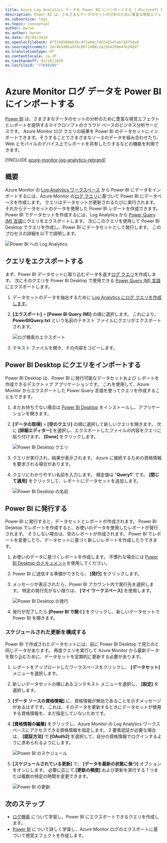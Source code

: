 ```yaml
---
title: Azure Log Analytics データを Power BI にインポートする | Microsoft Docs
description: Power BI は、さまざまなデータのセットの分析のために豊富な視覚エフェクトとレポートを提供するマイクロソフトのクラウド ベースのビジネス分析サービスです。  この記事では、Log Analytics のデータを構成し、Power BI にインポートする方法と、それを自動的に更新するように構成する方法について説明します。
ms.subservice: logs
ms.topic: conceptual
author: bwren
ms.author: bwren
ms.date: 05/01/2019
ms.openlocfilehash: 8ff24d508eb35c4f2a04c7d024254fa6f1875da8
ms.sourcegitcommit: 2ec4b3d0bad7dc0071400c2a2264399e4fe34897
ms.translationtype: HT
ms.contentlocale: ja-JP
ms.lasthandoff: 03/28/2020
ms.locfileid: "77659285"
---
```

# <a name="import-azure-monitor-log-data-into-power-bi"></a>Azure Monitor ログ データを Power BI にインポートする


[Power BI](https://powerbi.microsoft.com/documentation/powerbi-service-get-started/) は、さまざまなデータのセットの分析のために豊富な視覚エフェクトとレポートを提供するマイクロソフトのクラウド ベースのビジネス分析サービスです。  Azure Monitor ログ クエリの結果を Power BI のデータセットにインポートできます。そうすることでさまざまなソースのデータを組み合わせたり、Web とモバイルのデバイス上でレポートを共有したりするなどの機能を利用できます。

[!INCLUDE [azure-monitor-log-analytics-rebrand](../../../includes/azure-monitor-log-analytics-rebrand.md)]

## <a name="overview"></a>概要
Azure Monitor の [Log Analytics ワークスペース](manage-access.md) から Power BI にデータをインポートするには、Azure Monitor の[ログ クエリ](../log-query/log-query-overview.md)に基づいて Power BI にデータベースを作成します。  クエリはデータセットが更新されるたびに実行されます。  それからデータセットのデータを使用した Power BI レポートを作成できます。  Power BI でデータセットを作成するには、Log Analytics から [Power Query (M) 言語](https://docs.microsoft.com/powerquery-m/power-query-m-language-specification)にクエリをエクスポートします。  次にこのクエリを使用して Power BI Desktop でクエリを作成し、Power BI にデータセットとして発行します。  このプロセスの詳細を以下で説明します。

![Power BI への Log Analytics](media/powerbi/overview.png)

## <a name="export-query"></a>クエリをエクスポートする
まず、Power BI データセットに取り込むデータを返す[ログ クエリ](../log-query/log-query-overview.md)を作成します。  次にそのクエリを Power BI Desktop で使用できる [Power Query (M) 言語](https://docs.microsoft.com/powerquery-m/power-query-m-language-specification)にエクスポートします。

1. データセットのデータを抽出するために [Log Analytics にログ クエリを作成します](../log-query/get-started-portal.md)。
2. **[エクスポート]**  >  **[Power BI Query (M)]** の順に選択します。  これにより、**PowerBIQuery.txt** という名前のテキスト ファイルにクエリがエクスポートされます。 

    ![ログ検索のエクスポート](media/powerbi/export-analytics.png)

3. テキスト ファイルを開き、その内容をコピーします。

## <a name="import-query-into-power-bi-desktop"></a>Power BI Desktop にクエリをインポートする
Power BI Desktop は、Power BI に発行可能なデータセットおよび レポートを作成できるデスクトップ アプリケーションです。  これを使用して、Azure Monitor からエクスポートした Power Query 言語を使ってクエリを作成することもできます。 

1. まだお持ちでない場合は [Power BI Desktop](https://powerbi.microsoft.com/desktop/) をインストールし、アプリケーションを開きます。
2. **[データの取得]**  >  **[空のクエリ]** の順に選択して新しいクエリを開きます。  次に **[詳細エディター]** を選択し、エクスポートしたファイルの内容をクエリに貼り付けます。 **[Done]** をクリックします。

    ![Power BI Desktop クエリ](media/powerbi/desktop-new-query.png)

5. クエリが実行され、結果が表示されます。  Azure に接続するための資格情報を要求される場合があります。  
6. クエリにわかりやすい名前を入力します。  規定値は "**Query1**" です。 **[閉じて適用]** をクリックして、レポートにデータセットを追加します。

    ![Power BI Desktop の名前](media/powerbi/desktop-results.png)



## <a name="publish-to-power-bi"></a>Power BI に発行する
Power BI に発行すると、データセットとレポートが作成されます。  Power BI Desktop でレポートを作成すると、お使いのデータを使用したレポートが発行されます。  そうしない場合は、空のレポートが作成されます。  Power BI でレポートを変更したり、データセットに基づく新しいレポートを作成したりできます。

1. お使いのデータに基づくレポートを作成します。  不慣れな場合には [Power BI Desktop のドキュメント](https://docs.microsoft.com/power-bi/desktop-report-view)を使用してください。  
1. Power BI に送信する準備ができたら、 **[発行]** をクリックします。  
1. メッセージが表示されたら、Power BI アカウント内で発行先を選択します。  特定の発行先がない限りは、 **[マイ ワークスペース]** を使用します。

    ![Power BI Desktop の発行](media/powerbi/desktop-publish.png)

1. 発行が完了したら **[Power BI で開く]** をクリックし、新しいデータセットで Power BI を開きます。


### <a name="configure-scheduled-refresh"></a>スケジュールされた更新を構成する
Power BI で作成されたデータセットには、前に Power BI Desktop で見たのと同じデータがあります。  再度クエリを実行して Azure Monitor から最新データを取り込むために、データセットを定期的に更新する必要があります。  

1. レポートをアップロードしたワークスペースをクリックし、 **[データセット]** メニューを選択します。 
1. 新しいデータセットの横にあるコンテキスト メニューを選択し、 **[設定]** を選択します。 
1. **[データ ソースの資格情報]** に、資格情報が無効であることを示すメッセージがあるはずです。  これは、そのデータを更新するときにデータセットが使用する資格情報を、まだ指定していないためです。  
1. **[資格情報の編集]** をクリックし、Azure Monitor の Log Analytics ワークスペースにアクセスできる資格情報を指定します。 2 要素認証が必要な場合は、 **[認証方法]** で **[OAuth2]** を選択して、自分の資格情報でログインするように求められるようにします。

    ![Power BI のスケジュール](media/powerbi/powerbi-schedule.png)

5. **[スケジュールされている更新]** で、 **[データを最新の状態に保つ]** オプションをオンにします。  必要に応じて **[更新の頻度]** および更新を実行する 1 つまたは複数の特定の時間を変更できます。

    ![Power BI の更新](media/powerbi/powerbi-schedule-refresh.png)



## <a name="next-steps"></a>次のステップ
* [ログ検索](../log-query/log-query-overview.md) について学習し、Power BI にエクスポートできるクエリを作成します。
* [Power BI](https://powerbi.microsoft.com) について詳しく学習し、Azure Monitor ログのエクスポートに基づいて視覚エフェクトを作成します。
